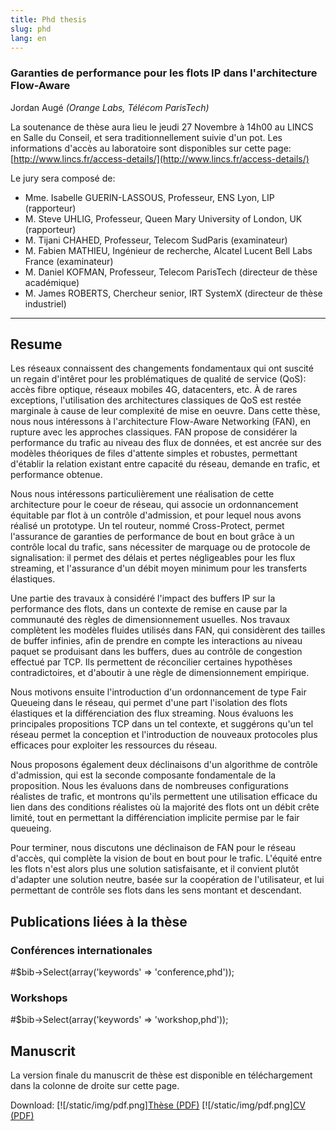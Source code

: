 ```yaml
---
title: Phd thesis
slug: phd
lang: en
---
```

<link rel="stylesheet" href="/lib/phpBibLib/bibtex.css" type="text/css">

### Garanties de performance pour les flots IP dans l'architecture Flow-Aware

Jordan Augé _(Orange Labs, Télécom ParisTech)_

La soutenance de thèse aura lieu le jeudi 27 Novembre à 14h00 au LINCS en Salle
du Conseil, et sera traditionnellement suivie d'un pot. Les informations d'accès au laboratoire sont
disponibles sur cette page:
[http://www.lincs.fr/access-details/](http://www.lincs.fr/access-details/)

Le jury sera composé de:

- Mme. Isabelle GUERIN-LASSOUS, Professeur, ENS Lyon, LIP (rapporteur)
- M. Steve UHLIG, Professeur, Queen Mary University of London, UK (rapporteur)
- M. Tijani CHAHED, Professeur, Telecom SudParis (examinateur)
- M. Fabien MATHIEU, Ingénieur de recherche, Alcatel Lucent Bell Labs France (examinateur)
- M. Daniel KOFMAN, Professeur, Telecom ParisTech (directeur de thèse académique)
- M. James ROBERTS, Chercheur senior, IRT SystemX (directeur de thèse industriel)

---

## Resume

Les réseaux connaissent des changements fondamentaux qui ont suscité un regain
d'intêret pour les problématiques de qualité de service (QoS): accès fibre
optique, réseaux mobiles 4G, datacenters, etc. À de rares
exceptions, l'utilisation des architectures classiques de QoS est restée
marginale à cause de leur complexité de mise en oeuvre. Dans cette thèse, nous
nous intéressons à l'architecture Flow-Aware Networking (FAN), en rupture avec les
approches classiques. FAN propose de considérer la performance du trafic au
niveau des flux de données, et est ancrée sur des modèles théoriques de files
d'attente simples et robustes, permettant d'établir la relation existant entre
capacité du réseau, demande en trafic, et performance obtenue.

Nous nous intéressons particulièrement une réalisation de cette architecture
pour le coeur de réseau, qui associe un ordonnancement équitable par flot à un
contrôle d'admission, et pour lequel nous avons réalisé un prototype. Un tel
routeur, nommé Cross-Protect, permet l'assurance de garanties de performance
de bout en bout grâce à un contrôle local du trafic, sans nécessiter de marquage
ou de protocole de signalisation: il permet des délais et pertes négligeables
pour les flux streaming, et l'assurance d'un débit moyen minimum pour les transferts
élastiques.

Une partie des travaux à considéré l'impact des buffers IP sur la performance
des flots, dans un contexte de remise en cause par la communauté des règles de
dimensionnement usuelles. Nos travaux complètent les modèles fluides utilisés
dans FAN, qui considèrent des tailles de buffer infinies, afin de prendre en
compte les interactions au niveau paquet se produisant dans les buffers, dues au
contrôle de congestion effectué par TCP. Ils permettent de réconcilier
certaines hypothèses contradictoires, et d'aboutir à une règle de
dimensionnement empirique.

Nous motivons ensuite l'introduction d'un ordonnancement de type Fair Queueing
dans le réseau, qui permet d'une part l'isolation des flots élastiques et la
différenciation des flux streaming. Nous évaluons les principales propositions
TCP dans un tel contexte, et suggérons qu'un tel réseau permet la conception et
l'introduction de nouveaux protocoles plus efficaces pour exploiter les
ressources du réseau.

Nous proposons également deux déclinaisons d'un algorithme de contrôle
d'admission, qui est la seconde composante fondamentale de la proposition. Nous
les évaluons dans de nombreuses configurations réalistes de trafic, et montrons
qu'ils permettent une utilisation efficace du lien dans des conditions réalistes
où la majorité des flots ont un débit crête limité, tout en permettant la
différenciation implicite permise par le fair queueing.

Pour terminer, nous discutons une déclinaison de FAN pour le réseau d'accès, qui
complète la vision de bout en bout pour le trafic. L'équité entre les flots
n'est alors plus une solution satisfaisante, et il convient plutôt d'adapter une
solution neutre, basée sur la coopération de l'utilisateur, et lui permettant de
contrôle ses flots dans les sens montant et descendant.

## Publications liées à la thèse

### Conférences internationales

#$bib->Select(array('keywords' => 'conference,phd'));

### Workshops

#$bib->Select(array('keywords' => 'workshop,phd'));

## Manuscrit

La version finale du manuscrit de thèse est disponible en téléchargement
dans la colonne de droite sur cette page.

Download:
[![/static/img/pdf.png][Thèse (PDF)](/static/files/these-jordan-auge-submitted-20141012.pdf)
[![/static/img/pdf.png][CV (PDF)](/static/files/cv.pdf)
